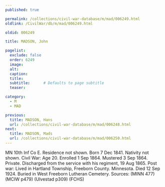 ```yaml
---
published: true

permalink: /collections/civil-war-database/m/mad/006249.html
oldlink: /CivilWar/db/m/mad/006249.html

oldid: 006249

title: MADSON, John

pagelist:
  exclude: false
  order: 6249
  image: 
  alt:
  caption:
  title:
  subtitle:      # Defaults to page subtitle
  teaser:

category: 
  - M 
  - MAD

previous:
  title: MADSON, Hans
  url: /collections/civil-war-database/m/mad/006248.html  
next:
  title: MADSON, Mads
  url: /collections/civil-war-database/m/mad/006250.html   
---
```

MN 10th Inf Co E. Residence not shown. Born 7 Dec 1841. Nativity not shown. Civil War: Age 20. Enrolled 1 Sep 1864. Mustered 3 Sep 1864. Private. Discharged from the service with his regiment, 19 Aug 1865. Post war: Lived in Hartland Township, Freeborn County. Minnesota. Died 12 Sep 1924. Buried in West Freeborn Lutheran Cemetery. Sources: (MINN 477) (MCIW p479) (Ulvestad p309) (FCHS)
